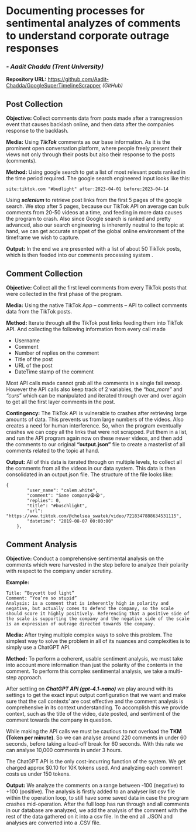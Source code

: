 # Documenting processes for sentimental analyzes of comments to understand corporate outrage responses
### *- Aadit Chadda (Trent University)*

**Repository URL:** https://github.com/Aadit-Chadda/GoogleSuperTimelineScrapper *(GitHub)*

## Post Collection

**Objective:** Collect comments data from posts made after a transgression event that causes backlash online, and then data after the companies response to the backlash. 

**Media:** Using ***TikTok*** comments as our base information. As it is the prominent open conversation platform, where people freely present their views not only through their posts but also their response to the posts (comments).

**Method:** Using google search to get a list of most relevant posts ranked in the time period required. The google search engineered input looks like this:

```
site:tiktok.com "#budlight" after:2023-04-01 before:2023-04-14
```

Using ***selenium*** to retrieve post links from the first 5 pages of the google search. We stop after 5 pages, because our TikTok API on average can bulk comments from 20-50 videos at a time, and feeding in more data causes the program to crash. Also since Google search is ranked and pretty advanced, also our search engineering is inherently neutral to the topic at hand, we can get accurate snippet of the global online environment of the timeframe we wish to capture. 

**Output:** In the end we are presented with a list of about 50 TikTok posts, which is then feeded into our comments processing system . 


## Comment Collection

**Objective:** Collect all the first level comments from every TikTok posts that were collected in the first phase of the program. 

**Media:** Using the native TikTok App – comments – API to collect comments data from the TikTok posts. 

**Method:** Iterate through all the TikTok post links feeding them into TikTok API. And collecting the following information from every call made

- Username
- Comment
- Number of replies on the comment
- Title of the post
- URL of the post
- DateTime stamp of the comment

Most API calls made cannot grab all the comments in a single fail swoop. However the API calls also keep track of 2 variables, the *“has_more”* and *“curs”* which can be manipulated and iterated through over and over again to get all the first layer comments in the post. 

**Contingency:** The TikTok API is vulnerable to crashes after retrieving large amounts of data. This prevents us from large numbers of the videos. Also creates a need for human interference. So, when the program eventually crashes we can copy all the links that were not scrapped. Put them in a list, and run the API program again now on these newer videos, and then add the comments to our original **“output.json”** file to create a masterlist of all comments related to the topic at hand.

**Output:** All of this data is iterated through on multiple levels, to collect all the comments from all the videos in our data system. This data is then consolidated in an output.json file. 
The structure of the file looks like:  

```
{
        "user_name": "calem.white",
        "comment": "Same company😭😭",
        "replies": 0,
        "title": "#buschlight",
        "url": "https://www.tiktok.com/@chelsea_swatek/video/7218347888634531115",
        "datetime": "2019-08-07 00:00:00" 
    },
```

## Comment Analysis

**Objective:** Conduct a comprehensive sentimental analysis on the comments which were harvested in the step before to analyze their polarity with respect to the company under scrutiny. 

**Example:**
```
Title: “Boycott bud light”
Comment: “You’re so stupid”
Analysis: is a comment that is inherently high in polarity and negative, but actually comes to defend the company, so the scale should score it highly positively. Referencing that a positive side of the scale is supporting the company and the negative side of the scale is an expression of outrage directed towards the company. 
```

**Media:** After trying multiple complex ways to solve this problem. The simplest way to solve the problem in all of its nuances and complexities is to simply use a ChatGPT API.

**Method:** To perform a coherent, usable sentiment analysis, we must take into account more information than just the polarity of the contents in the comment. To perform this complex sentimental analysis, we take a multi-step approach.

After settling on ***ChatGPT API (gpt-4.1-nano)*** we play around with its settings to get the exact input output configuration that we want and make sure that the call contexts’ are cost effective and the comment analysis is comprehensive in its context understanding. To accomplish this we provide context, such as the title of the video, date posted, and sentiment of the comment towards the company in question. 

While making the API calls we must be cautious to not overload the **TKM (Token per minute)**. So we can analyse around 220 comments in under 60 seconds, before taking a load-off break for 60 seconds. With this rate we can analyse 10,000 comments in under 3 hours. 

The ChatGPT API is the only cost-incurring function of the system. We get charged approx $0.10 for 10K tokens used. And analyzing each comment costs us under 150 tokens. 

**Output:** We analyze the comments on a range between -100 (negative) to +100 (positive). The analysis is firstly added to an analyser list csv file within the operation loop, to still have some saved data in case the program crashes mid-operation. After the full loop has run through and all comments in our database are analyzed, we add the analysis of the comment with the rest of the data gathered on it into a csv file. In the end all .JSON and analyses are converted into a .CSV file. 


